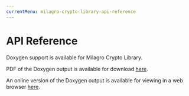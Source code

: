 ```yaml
---
currentMenu: milagro-crypto-library-api-reference
---
```


# API Reference

Doxygen support is available for Milagro Crypto Library.

PDF of the Doxygen output is available for download <a href="/amcl-html/index.html" target="_blank">here</a>.

An online version of the Doxygen output is available for viewing in a web browser <a href="http://www.w3schools.com" target="_blank" >here</a>.
